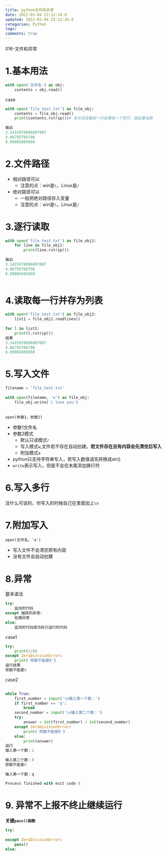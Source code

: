 ```yaml
---
title: python文件和异常
date: 2021-03-04 23:12:34.0
updated: 2021-03-04 23:12:34.0
categories: Python
tags: 
comments: true
---
```


016-文件和异常
 
# 1.基本用法
```python
with open('文件名') as obj:
    contents = obj.read()
```
case
```python
with open('file_test.txt') as file_obj:
    contents = file_obj.read()
    print(contents.rstrip())# 本方法会最后一行会增加一个空行，因此要去除
 
输出
3.1415978896897087
4.86795766796
8.09085605860
```
# 2.文件路径
- 相对路径可以
    - 注意的点：win是`\`，Linux是`/`
- 绝对路径可以
    - 一般把绝对路径存入变量
    - 注意的点：win是`\`，Linux是`/`
 
# 3.逐行读取
```python
with open('file_test.txt') as file_obj1:
    for line in file_obj1:
        print(line.rstrip())
 
输出
3.1415978896897087
4.86795766796
8.09085605860
 
```
# 4.读取每一行并存为列表
```python
with open('file_test.txt') as file_obj2:
    list1 = file_obj2.readlines()
 
for l in list1:
    print(l.rstrip())
结果
3.1415978896897087
4.86795766796
8.09085605860
```
# 5.写入文件
```python
filename = 'file_test.txt'
 
with open(filename, 'w') as file_obj:
    file_obj.write('i love you')
 
```
`open(参数1，参数2)`
- 参数1文件名
- 参数2模式
    - 默认只读模式`r`
    - 写入模式`w`,文件若不存在自动创建。**若文件存在且有内容会先清空后写入**
    - 附加模式`a`
- python只支持字符串写入，若写入数值请先转换成str()
- `write`表示写入，但是不会在末尾添加换行符
 
# 6.写入多行
没什么可说的，你写入的时候自己在里面加上`\n`
# 7.附加写入
`open(文件名，'a')`
- 写入文件不会清空原有内容
- 没有文件会自动创建
# 8.异常
基本语法
```python
try:
    监测的代码
except 捕获的异常:
    处理异常
else:
    监测的代码成功执行运行的代码
```
case1
```python
try:
    print(2/0)
except ZeroDivisionError:
    print('除数不能是0')
运行结果
除数不能是0
```
case2
```python
 
while True:
    first_number = input('\n输入第一个数：')
    if first_number == 'q':
        break
    second_number = input('\n输入第二个数：')
    try:
        answer = int(first_number) / int(second_number)
    except ZeroDivisionError:
        print('除数不能是0')
    else:
        print(answer)
运行
输入第一个数：2
 
输入第二个数：0
除数不能是0
 
输入第一个数：q
 
Process finished with exit code 0
```
# 9. 异常不上报不终止继续运行
**关键`pass()函数`**
```python
try:
 
except ZeroDivisionError:
    pass()
else:
 
```
 